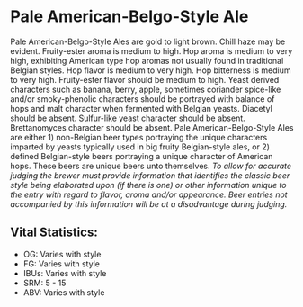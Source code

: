 # Pale American-Belgo-Style Ale

Pale American-Belgo-Style Ales are gold to light brown. Chill haze may be evident. Fruity-ester aroma is medium to high. Hop aroma is medium to very high, exhibiting American type hop aromas not usually found in traditional Belgian styles. Hop flavor is medium to very high. Hop bitterness is medium to very high. Fruity-ester flavor should be medium to high. Yeast derived characters such as banana, berry, apple, sometimes coriander spice-like and/or smoky-phenolic characters should be portrayed with balance of hops and malt character when fermented with Belgian yeasts. Diacetyl should be absent. Sulfur-like yeast character should be absent. Brettanomyces character should be absent. Pale American-Belgo-Style Ales are either 1) non-Belgian beer types portraying the unique characters imparted by yeasts typically used in big fruity Belgian-style ales, or 2) defined Belgian-style beers portraying a unique character of American hops. These beers are unique beers unto themselves. _To allow for accurate judging the brewer must provide information that identifies the classic beer style being elaborated upon (if there is one) or other information unique to the entry with regard to flavor, aroma and/or appearance. Beer entries not accompanied by this information will be at a disadvantage during judging._

## Vital Statistics:

- OG: Varies with style
- FG: Varies with style
- IBUs: Varies with style
- SRM: 5 - 15
- ABV: Varies with style
